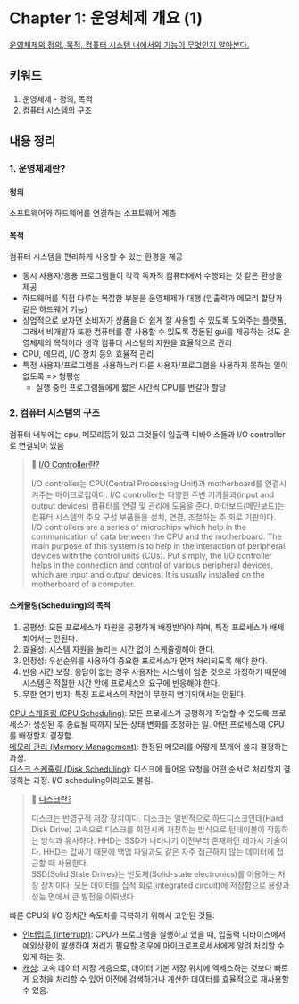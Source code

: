 # Chapter 1: 운영체제 개요 (1)
[운영체제의 정의, 목적, 컴퓨터 시스템 내에서의 기능이 무엇인지 알아본다.](https://core.ewha.ac.kr/publicview/C0101020170306154617836038)

## 키워드
1. 운영체제 - 정의, 목적
2. 컴퓨터 시스템의 구조

## 내용 정리
### 1. 운영체제란?
#### 정의 
소프트웨어와 하드웨어를 연결하는 소프트웨어 계층
#### 목적
컴퓨터 시스템을 편리하게 사용할 수 있는 환경을 제공
- 동시 사용자/응용 프로그램들이 각각 독자적 컴퓨터에서 수행되는 것 같은 환상을 제공
- 하드웨어를 직접 다루는 복잡한 부분을 운영체제가 대행 (입출력과 메모리 할당과 같은 하드웨어 기능)
- 상업적으로 보자면 소비자가 상품을 더 쉽게 잘 사용할 수 있도록 도와주는 플랫폼, 그래서 비개발자 또한 컴퓨터를 잘 사용할 수 있도록 정돈된 gui를 제공하는 것도 운영체제의 목적이라 생각
컴퓨터 시스템의 자원을 효율적으로 관리
- CPU, 메모리, I/O 장치 등의 효율적 관리
- 특정 사용자/프로그램을 사용하느라 다른 사용자/프로그램을 사용하지 못하는 일이 없도록 => 형평성
	- 실행 중인 프로그램들에게 짧은 시간씩 CPU를 번갈아 할당

### 2. 컴퓨터 시스템의 구조
컴퓨터 내부에는 cpu, 메모리등이 있고 그것들이 입출력 디바이스들과 I/O controller로 연결되어 있음
> 📘 [I/O Controller란?](https://www.techopedia.com/definition/11356/io-controller-ioc)
>
> I/O controller는 CPU(Central Processing Unit)과 motherboard를 연결시켜주는 마이크로칩이다. I/O controller는 다양한 주변 기기들과(input and output devices) 컴퓨터를 연결 및 관리에 도움을 준다. 마더보드(메인보드)는 컴퓨터 시스템의 주요 구성 부품들을 설치, 연결, 조절하는 주 회로 기판이다.  
> I/O controllers are a series of microchips which help in the communication of data between the CPU and the motherboard. The main purpose of this system is to help in the interaction of peripheral devices with the control units (CUs). Put simply, the I/O controller helps in the connection and control of various peripheral devices, which are input and output devices. It is usually installed on the motherboard of a computer.  
#### 스케줄링(Scheduling)의 목적
1. 공평성: 모든 프로세스가 자원을 공평하게 배정받아야 하며, 특정 프로세스가 배제되어서는 안된다.
2. 효율성: 시스템 자원을 놀리는 시간 없이 스케줄링해야 한다.
3. 안정성: 우선순위를 사용하여 중요한 프로세스가 먼저 처리되도록 해야 한다.
4. 반응 시간 보장: 응답이 없는 경우 사용자는 시스템이 엄춘 것으로 가정하기 때문에 시스템은 적절한 시간 안에 프로세스의 요구에 반응해야 한다.
5. 무한 연기 방지: 특정 프로세스의 작업이 무한히 연기되어서는 안된다. 

[CPU 스케줄링 (CPU Scheduling)](https://bnzn2426.tistory.com/65): 모든 프로세스가 공평하게 작업할 수 있도록 프로세스가 생성된 후 종료될 때까지 모든 상태 변화를 조정하는 일. 어떤 프로세스에 CPU를 배정할지 결정함.  
[메모리 관리 (Memory Management)](https://rebro.kr/178): 한정된 메모리를 어떻게 쪼개어 쓸지 결정하는 과정.  
[디스크 스케줄링 (Disk Scheduling)](https://limkydev.tistory.com/165): 디스크에 들어온 요청을 어떤 순서로 처리할지 결정하는 과정. I/O scheduling이라고도 불림.  
> 📘 [디스크란?](https://www.intel.com/content/www/us/en/products/docs/memory-storage/solid-state-drives/ssd-vs-hdd.html)
> 
> 디스크는 반영구적 저장 장치이다. 디스크는 일반적으로 하드디스크인데(Hard Disk Drive) 고속으로 디스크를 회전시켜 저장하는 방식으로 턴테이블이 작동하는 방식과 유사하다. HHD는 SSD가 나타나기 이전부터 존재하던 레가시 기술이다. HHD는 값싸기 때문에 백업 파일과도 같은 자주 접근하지 않는 데이터에 접근할 때 사용한다.  
> SSD(Solid State Drives)는 반도체(Solid-state electronics)를 이용하는 저장 장치이다. 모든 데이터를 집적 회로(integrated circuit)에 저장함으로 용량과 성능 면에서 큰 발전을 이뤄냈다.  

빠른 CPU와 I/O 장치간 속도차를 극복하기 위해서 고안된 것들:
- [인터럽트 (interrupt)](https://velog.io/@adam2/%EC%9D%B8%ED%84%B0%EB%9F%BD%ED%8A%B8): CPU가 프로그램을 실행하고 있을 때, 입출력 디바이스에서 예외상황이 발생하여 처리가 필요할 경우에 마이크로프로세서에게 알려 처리할 수 있게 하는 것. 
- [캐싱](https://aws.amazon.com/ko/caching/): 고속 데이터 저장 계층으로, 데이터 기본 저장 위치에 엑세스하는 것보다 빠르게 요청을 처리할 수 있어 이전에 검색하거나 계산한 데이터를 효율적으로 재사용할 수 있음.